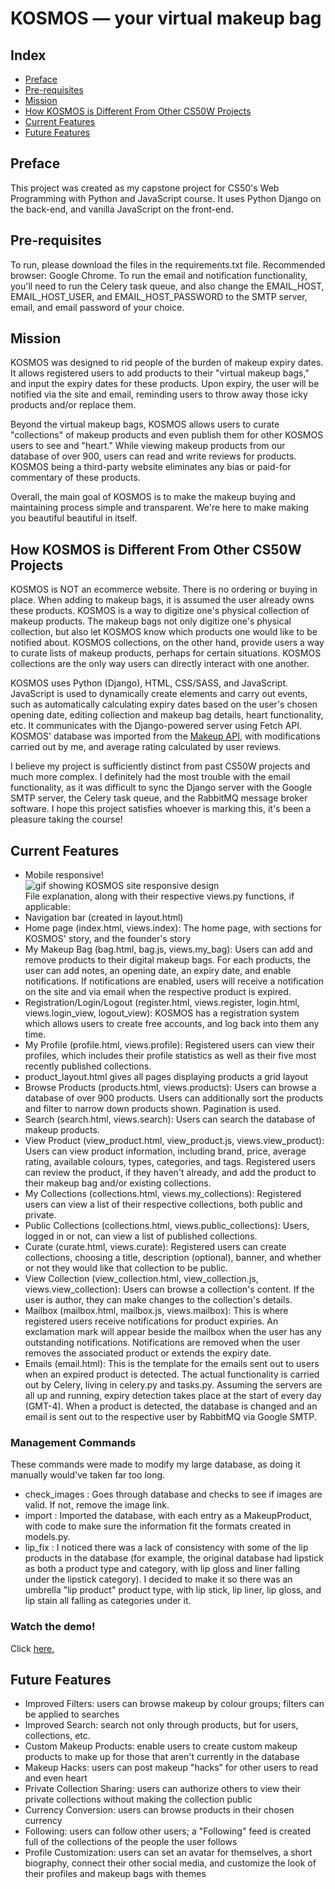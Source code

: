 # KOSMOS — your virtual makeup bag

## Index
- <a href="#preface">Preface</a>
- <a href="#pre-requisites">Pre-requisites</a>
- <a href="#mission">Mission</a>
- <a href="#how-kosmos-is-different-from-other-cs50w-projects">How KOSMOS is Different From Other CS50W Projects</a>
- <a href="#current-features">Current Features</a>
- <a href="#future-features">Future Features</a>

## Preface
This project was created as my capstone project for CS50's Web Programming with Python and JavaScript course. It uses Python Django on the back-end, and vanilla JavaScript on the front-end.

## Pre-requisites
To run, please download the files in the requirements.txt file. Recommended browser: Google Chrome.
To run the email and notification functionality, you'll need to run the Celery task queue, and also change the EMAIL_HOST, EMAIL_HOST_USER, and EMAIL_HOST_PASSWORD to the SMTP server, email, and email password of your choice. 

## Mission
<p>KOSMOS was designed to rid people of the burden of makeup expiry dates. It allows registered users to add products to their "virtual makeup bags," and input the expiry dates for these products. Upon expiry, the user will be notified via the site and email, reminding users to throw away those icky products and/or replace them. </p>
<p>Beyond the virtual makeup bags, KOSMOS allows users to curate "collections" of makeup products and even publish them for other KOSMOS users to see and "heart." While viewing makeup products from our database of over 900, users can read and write reviews for products. KOSMOS being a third-party website eliminates any bias or paid-for commentary of these products.</p>
<p>Overall, the main goal of KOSMOS is to make the makeup buying and maintaining process simple and transparent. We're here to make making you beautiful beautiful in itself.</p>

## How KOSMOS is Different From Other CS50W Projects
<p>KOSMOS is NOT an ecommerce website. There is no ordering or buying in place. When adding to makeup bags, it is assumed the user already owns these products. KOSMOS is a way to digitize one's physical collection of makeup products. The makeup bags not only digitize one's physical collection, but also let KOSMOS know which products one would like to be notified about. KOSMOS collections, on the other hand, provide users a way to curate lists of makeup products, perhaps for certain situations. KOSMOS collections are the only way users can directly interact with one another.</p>

<p>KOSMOS uses Python (Django), HTML, CSS/SASS, and JavaScript. JavaScript is used to dynamically create elements and carry out events, such as automatically calculating expiry dates based on the user's chosen opening date, editing collection and makeup bag details, heart functionality, etc. It communicates with the Django-powered server using Fetch API. KOSMOS' database was imported from the <a href="makeup-api.herokuapp.com">Makeup API</a>, with modifications carried out by me, and average rating calculated by user reviews.</p>

<p>I believe my project is sufficiently distinct from past CS50W projects and much more complex. I definitely had the most trouble with the email functionality, as it was difficult to sync the Django server with the Google SMTP server, the Celery task queue, and the RabbitMQ message broker software. I hope this project satisfies whoever is marking this, it's been a pleasure taking the course!</p>

## Current Features
- Mobile responsive!
<br>![gif showing KOSMOS site responsive design](https://github.com/me50/isabellaenriquez/blob/web50/projects/2020/x/capstone/capstone/kosmos/static/kosmos/images/responsiveness.gif)
<br>File explanation, along with their respective views.py functions, if applicable:
- Navigation bar (created in layout.html)
- Home page (index.html, views.index): The home page, with sections for KOSMOS' story, and the founder's story
- My Makeup Bag (bag.html, bag.js, views.my_bag): Users can add and remove products to their digital makeup bags. For each products, the user can add notes, an opening date, an expiry date, and enable notifications. If notifications are enabled, users will receive a notification on the site and via email when the respective product is expired.
- Registration/Login/Logout (register.html, views.register, login.html, views.login_view, logout_view): KOSMOS has a registration system which allows users to create free accounts, and log back into them any time.
- My Profile (profile.html, views.profile): Registered users can view their profiles, which includes their profile statistics as well as their five most recently published collections.
- product_layout.html gives all pages displaying products a grid layout
- Browse Products (products.html, views.products): Users can browse a database of over 900 products. Users can additionally sort the products and filter to narrow down products shown. Pagination is used.
- Search (search.html, views.search): Users can search the database of makeup products.
- View Product (view_product.html, view_product.js, views.view_product): Users can view product information, including brand, price, average rating, available colours, types, categories, and tags. Registered users can review the product, if they haven't already, and add the product to their makeup bag and/or existing collections. 
- My Collections (collections.html, views.my_collections): Registered users can view a list of their respective collections, both public and private.
- Public Collections (collections.html, views.public_collections): Users, logged in or not, can view a list of published collections.
- Curate (curate.html, views.curate): Registered users can create collections, choosing a title, description (optional), banner, and whether or not they would like that collection to be public.
- View Collection (view_collection.html, view_collection.js, views.view_collection): Users can browse a collection's content. If the user is author, they can make changes to the collection's details.
- Mailbox (mailbox.html, mailbox.js, views.mailbox): This is where registered users receive notifications for product expiries. An exclamation mark will appear beside the mailbox when the user has any outstanding notifications. Notifications are removed when the user removes the associated product or extends the expiry date. 
- Emails (email.html): This is the template for the emails sent out to users when an expired product is detected. The actual functionality is carried out by Celery, living in celery.py and tasks.py. Assuming the servers are all up and running, expiry detection takes place at the start of every day (GMT-4). When a product is detected, the database is changed and an email is sent out to the respective user by RabbitMQ via Google SMTP.

### Management Commands
These commands were made to modify my large database, as doing it manually would've taken far too long.
- check_images : Goes through database and checks to see if images are valid. If not, remove the image link.
- import : Imported the database, with each entry as a MakeupProduct, with code to make sure the information fit the formats created in models.py.
- lip_fix : I noticed there was a lack of consistency with some of the lip products in the database (for example, the original database had lipstick as both a product type and category, with lip gloss and liner falling under the lipstick category). I decided to make it so there was an umbrella "lip product" product type, with lip stick, lip liner, lip gloss, and lip stain all falling as categories under it.

### Watch the demo!
Click <a href="https://www.youtube.com/watch?v=4kyZ7RuZS3k&feature=youtu.be">here.</a>

## Future Features
- Improved Filters: users can browse makeup by colour groups; filters can be applied to searches
- Improved Search: search not only through products, but for users, collections, etc.
- Custom Makeup Products: enable users to create custom makeup products to make up for those that aren't currently in the database
- Makeup Hacks: users can post makeup "hacks" for other users to read and even heart
- Private Collection Sharing: users can authorize others to view their private collections without making the collection public 
- Currency Conversion: users can browse products in their chosen currency
- Following: users can follow other users; a "Following" feed is created full of the collections of the people the user follows
- Profile Customization: users can set an avatar for themselves, a short biography, connect their other social media, and customize the look of their profiles and makeup bags with themes
